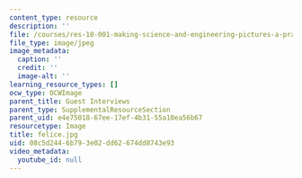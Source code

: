 ```yaml
---
content_type: resource
description: ''
file: /courses/res-10-001-making-science-and-engineering-pictures-a-practical-guide-to-presenting-your-work-spring-2016/08c5d2446b793e02dd62674dd8743e93_felice.jpg
file_type: image/jpeg
image_metadata:
  caption: ''
  credit: ''
  image-alt: ''
learning_resource_types: []
ocw_type: OCWImage
parent_title: Guest Interviews
parent_type: SupplementalResourceSection
parent_uid: e4e75018-67ee-17ef-4b31-55a10ea56b67
resourcetype: Image
title: felice.jpg
uid: 08c5d244-6b79-3e02-dd62-674dd8743e93
video_metadata:
  youtube_id: null
---
```


